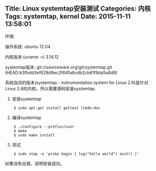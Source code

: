 Title: Linux systemtap安装测试
Categories: 内核
Tags: systemtap, kernel
Date: 2015-11-11 13:58:01
---


环境:

操作系统: ubuntu 12.04

内核版本:(uname -r) 3.14.12

systemtap版本: git://sourceware.org/git/systemtap.git (HEAD:b3fbdd3ef628d9ec2f64fa6cdb2cb61f9da5a8d8)

系统自动的版本(systemtap - instrumentation system for Linux 2.6)是针对Linux 2.6的内核，所以需要源码安装systemtap. 


1. 安装systemtap

~~~
	$ sudo apt-get install gettext libdw-dev
~~~

2. 编译systemtap

~~~
	$ ./configure --prefix=/user
	$ make
	$ sudo make install
~~~

3. 测试


~~~
	$ sudo stap -e 'probe begin { log("hello world") exit() }'
~~~
如果没有出错，说明安装成功。
